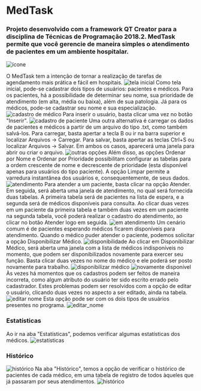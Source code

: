 # MedTask
### Projeto desenvolvido com a framework QT Creator para a disciplina de Técnicas de Programação 2018.2. MedTask permite que você gerencie de maneira simples o atendimento de pacientes em um ambiente hospitalar. 

![ícone](figuras/icon.png)

O MedTask tem a intenção de tornar a realização de tarefas de agendamento mais prática e fácil em hospitais. 
![tela inicial](figuras/01.png)
Como tela inicial, pode-se cadastrar dois tipos de usuários: pacientes e médicos. Para os pacientes, há a possibilidade de determinar seu nome, sua prioridade de atendimento (em alta, média ou baixa), além de sua patologia. Já para os médicos, pode-se cadastrar seu nome e sua especialização. 
![cadastro de médico](figuras/02.png)
Para inserir o usuário, basta clicar uma vez no botão "Inserir".
![cadastro de paciente](figuras/03.png)
Uma outra alternativa é carregar os dados de pacientes e médicos a partir de um arquivo do tipo .txt, como também salvá-los. Para carregar, basta apertar a tecla B ou ir na barra superior e localizar Arquivos -> Carregar. Para salvar, basta apertar as teclas Ctrl+S ou localizar Arquivos -> Salvar. Em ambos os casos, aparecerá uma janela para abrir ou criar o arquivo.
![outras opções](figuras/04.png)
Além disso, as opções Ordenar por Nome e Ordenar por Prioridade possibilitam configurar as tabelas para a ordem crescente de nome e decrescente de prioridade (esta disponível apenas para usuários do tipo paciente). 
A opção Limpar permite a varredura instantânea dos usuários e, consequentemente, de seus dados.
![atendimento](figuras/05.png)
Para atender a um paciente, basta clicar na opção Atender. Em seguida, será aberta uma janela de atendimento, no qual será fornecida duas tabelas. A primeira tabela será de pacientes na lista de espera, e a segunda será de médicos disponíveis para consulta. Ao clicar duas vezes em um paciente da primeira tabela e também duas vezes em um paciente na segunda tabela, você poderá realizar o cadastro do atendimento, ao clicar no botão Atender logo em seguida. 
![em atendimento](figuras/06.png)
Um cenário comum é de pacientes esperando médicos ficarem disponíveis para atendimento. Quando o médico puder atender o paciente, podemos solicitar a opção Disponibilizar Médico.
![disponibilidade](figuras/07.png)
Ao clicar em Disponibilizar Médico, será aberta uma janela com a lista de médicos indisponíveis no momento, que podem ser disponibilizados novamente para exercer seu função. Basta clicar duas vezes no nome do médico e ele poderá ser posto novamente para trabalho.
![disponibilizar médico](figuras/08.png)
![novamente disponível](figuras/09.png)
Às vezes há momentos que os cadastros podem ser feitos de maneira incorreta, como algum atributo do usuário ter sido escrito errado pelo cadastrador. Estes problemas podem ser resolvidos com a opção de editar o usuário, clicando duas vezes no aspecto a ser editado, ainda na tabela.
![editar nome](figuras/13.png)
Esta opção pode ser com os dois tipos de usuários presentes no programa. 
![editar_nome](figuras/14.png)
### Estatísticas
Ao ir na aba "Estatísticas", podemos verificar algumas estatísticas dos médicos. 
![estatísticas](figuras/10.png)
### Histórico
![histórico](figuras/11.png)
Na aba "Histórico", temos a opção de verificar o histórico de pacientes de cada médico, em uma tabela de registro de todos àqueles que já passaram por seus atendimentos. 
![histórico](figuras/12.png)
